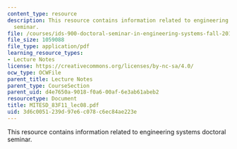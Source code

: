 ```yaml
---
content_type: resource
description: This resource contains information related to engineering systems doctoral
  seminar.
file: /courses/ids-900-doctoral-seminar-in-engineering-systems-fall-2011/3d6c0051239d97e6c078c6ec84ae223e_MITESD_83F11_lec08.pdf
file_size: 1059088
file_type: application/pdf
learning_resource_types:
- Lecture Notes
license: https://creativecommons.org/licenses/by-nc-sa/4.0/
ocw_type: OCWFile
parent_title: Lecture Notes
parent_type: CourseSection
parent_uid: d4e7650a-9018-f0a6-00af-6e3ab61abeb2
resourcetype: Document
title: MITESD_83F11_lec08.pdf
uid: 3d6c0051-239d-97e6-c078-c6ec84ae223e
---
```

This resource contains information related to engineering systems doctoral seminar.